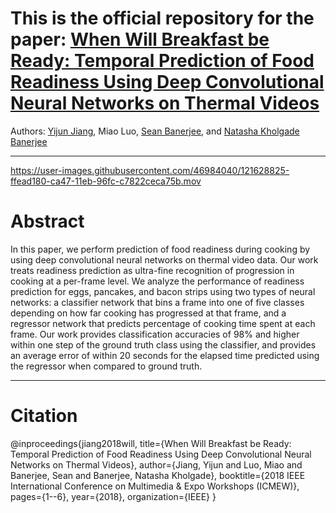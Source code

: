 # This is the official repository for the paper: [When Will Breakfast be Ready: Temporal Prediction of Food Readiness Using Deep Convolutional Neural Networks on Thermal Videos](https://tars.clarkson.edu/papers/WhenWillBreakfast_ICMEW2018.PDF)
Authors: [Yijun Jiang](https://www.linkedin.com/in/nickjyj), Miao Luo, [Sean Banerjee](https://tars.clarkson.edu/sean), and [Natasha Kholgade Banerjee](https://tars.clarkson.edu/natasha)

---


https://user-images.githubusercontent.com/46984040/121628825-ffead180-ca47-11eb-96fc-c7822ceca75b.mov


# Abstract
In this paper, we perform prediction of food readiness during cooking by using deep convolutional neural networks on thermal video data. Our work treats readiness prediction as ultra-fine recognition of progression in cooking at a per-frame level. We analyze the performance of readiness prediction for eggs, pancakes, and bacon strips using two types of neural networks: a classifier network that bins a frame into one of five classes depending on how far cooking has progressed at that frame, and a regressor network that predicts percentage of cooking time spent at each frame. Our work provides classification accuracies of 98% and higher within one step of the ground truth class using the classifier, and provides an average error of within 20 seconds for the elapsed time predicted using the regressor when compared to ground truth.


---

# Citation
@inproceedings{jiang2018will,
  title={When Will Breakfast be Ready: Temporal Prediction of Food Readiness Using Deep Convolutional Neural Networks on Thermal Videos},
  author={Jiang, Yijun and Luo, Miao and Banerjee, Sean and Banerjee, Natasha Kholgade},
  booktitle={2018 IEEE International Conference on Multimedia \& Expo Workshops (ICMEW)},
  pages={1--6},
  year={2018},
  organization={IEEE}
}
